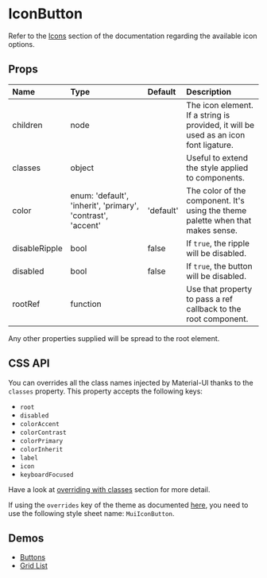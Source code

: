 <!--- This documentation is automatically generated, do not try to edit it. -->

# IconButton

Refer to the [Icons](/style/icons) section of the documentation
regarding the available icon options.

## Props
| Name | Type | Default | Description |
|:-----|:-----|:--------|:------------|
| children | node |  | The icon element. If a string is provided, it will be used as an icon font ligature. |
| classes | object |  | Useful to extend the style applied to components. |
| color | enum:&nbsp;'default', 'inherit', 'primary', 'contrast', 'accent'<br> | 'default' | The color of the component. It's using the theme palette when that makes sense. |
| disableRipple | bool | false | If `true`, the ripple will be disabled. |
| disabled | bool | false | If `true`, the button will be disabled. |
| rootRef | function |  | Use that property to pass a ref callback to the root component. |

Any other properties supplied will be spread to the root element.

## CSS API

You can overrides all the class names injected by Material-UI thanks to the `classes` property.
This property accepts the following keys:
- `root`
- `disabled`
- `colorAccent`
- `colorContrast`
- `colorPrimary`
- `colorInherit`
- `label`
- `icon`
- `keyboardFocused`

Have a look at [overriding with classes](/customization/overrides#overriding-with-classes)
section for more detail.

If using the `overrides` key of the theme as documented
[here](/customization/themes#customizing-all-instances-of-a-component-type),
you need to use the following style sheet name: `MuiIconButton`.

## Demos

- [Buttons](/demos/buttons)
- [Grid List](/demos/grid-list)

